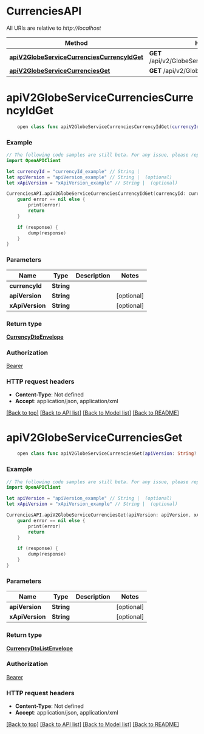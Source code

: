 # CurrenciesAPI

All URIs are relative to *http://localhost*

Method | HTTP request | Description
------------- | ------------- | -------------
[**apiV2GlobeServiceCurrenciesCurrencyIdGet**](CurrenciesAPI.md#apiv2globeservicecurrenciescurrencyidget) | **GET** /api/v2/GlobeService/Currencies/{currencyId} | 
[**apiV2GlobeServiceCurrenciesGet**](CurrenciesAPI.md#apiv2globeservicecurrenciesget) | **GET** /api/v2/GlobeService/Currencies | 


# **apiV2GlobeServiceCurrenciesCurrencyIdGet**
```swift
    open class func apiV2GlobeServiceCurrenciesCurrencyIdGet(currencyId: String, apiVersion: String? = nil, xApiVersion: String? = nil, completion: @escaping (_ data: CurrencyDtoEnvelope?, _ error: Error?) -> Void)
```



### Example
```swift
// The following code samples are still beta. For any issue, please report via http://github.com/OpenAPITools/openapi-generator/issues/new
import OpenAPIClient

let currencyId = "currencyId_example" // String | 
let apiVersion = "apiVersion_example" // String |  (optional)
let xApiVersion = "xApiVersion_example" // String |  (optional)

CurrenciesAPI.apiV2GlobeServiceCurrenciesCurrencyIdGet(currencyId: currencyId, apiVersion: apiVersion, xApiVersion: xApiVersion) { (response, error) in
    guard error == nil else {
        print(error)
        return
    }

    if (response) {
        dump(response)
    }
}
```

### Parameters

Name | Type | Description  | Notes
------------- | ------------- | ------------- | -------------
 **currencyId** | **String** |  | 
 **apiVersion** | **String** |  | [optional] 
 **xApiVersion** | **String** |  | [optional] 

### Return type

[**CurrencyDtoEnvelope**](CurrencyDtoEnvelope.md)

### Authorization

[Bearer](../README.md#Bearer)

### HTTP request headers

 - **Content-Type**: Not defined
 - **Accept**: application/json, application/xml

[[Back to top]](#) [[Back to API list]](../README.md#documentation-for-api-endpoints) [[Back to Model list]](../README.md#documentation-for-models) [[Back to README]](../README.md)

# **apiV2GlobeServiceCurrenciesGet**
```swift
    open class func apiV2GlobeServiceCurrenciesGet(apiVersion: String? = nil, xApiVersion: String? = nil, completion: @escaping (_ data: CurrencyDtoListEnvelope?, _ error: Error?) -> Void)
```



### Example
```swift
// The following code samples are still beta. For any issue, please report via http://github.com/OpenAPITools/openapi-generator/issues/new
import OpenAPIClient

let apiVersion = "apiVersion_example" // String |  (optional)
let xApiVersion = "xApiVersion_example" // String |  (optional)

CurrenciesAPI.apiV2GlobeServiceCurrenciesGet(apiVersion: apiVersion, xApiVersion: xApiVersion) { (response, error) in
    guard error == nil else {
        print(error)
        return
    }

    if (response) {
        dump(response)
    }
}
```

### Parameters

Name | Type | Description  | Notes
------------- | ------------- | ------------- | -------------
 **apiVersion** | **String** |  | [optional] 
 **xApiVersion** | **String** |  | [optional] 

### Return type

[**CurrencyDtoListEnvelope**](CurrencyDtoListEnvelope.md)

### Authorization

[Bearer](../README.md#Bearer)

### HTTP request headers

 - **Content-Type**: Not defined
 - **Accept**: application/json, application/xml

[[Back to top]](#) [[Back to API list]](../README.md#documentation-for-api-endpoints) [[Back to Model list]](../README.md#documentation-for-models) [[Back to README]](../README.md)

